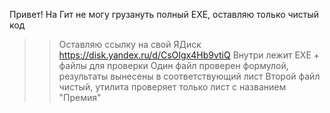 Привет! На Гит не могу грузануть полный EXE, оставляю только чистый код
>> Оставляю ссылку на свой ЯДиск https://disk.yandex.ru/d/CsOIgx4Hb9vtiQ
Внутри лежит EXE + файлы для проверки
>> Один файл проверен формулой, результаты вынесены в соответствующий лист
Второй файл чистый, утилита проверяет только лист с названием "Премия"
